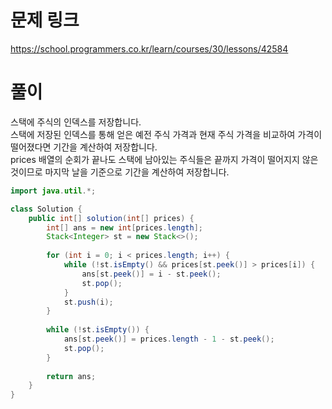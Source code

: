 # 문제 링크
https://school.programmers.co.kr/learn/courses/30/lessons/42584

# 풀이
스택에 주식의 인덱스를 저장합니다.  
스택에 저장된 인덱스를 통해 얻은 예전 주식 가격과 현재 주식 가격을 비교하여 가격이 떨어졌다면 기간을 계산하여 저장합니다.  
prices 배열의 순회가 끝나도 스택에 남아있는 주식들은 끝까지 가격이 떨어지지 않은 것이므로 마지막 날을 기준으로 기간을 계산하여 저장합니다.

```java
import java.util.*;

class Solution {
    public int[] solution(int[] prices) {
        int[] ans = new int[prices.length];
        Stack<Integer> st = new Stack<>();
        
        for (int i = 0; i < prices.length; i++) {
            while (!st.isEmpty() && prices[st.peek()] > prices[i]) {
                ans[st.peek()] = i - st.peek();
                st.pop();
            }
            st.push(i);
        }
        
        while (!st.isEmpty()) {
            ans[st.peek()] = prices.length - 1 - st.peek();
            st.pop();
        }
        
        return ans;
    }
}
```